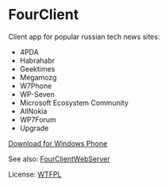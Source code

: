 # FourClient

Client app for popular russian tech news sites:
- 4PDA
- Habrahabr
- Geektimes
- Megamozg
- W7Phone
- WP-Seven
- Microsoft Ecosystem Community
- AllNokia
- WP7Forum
- Upgrade

[Download for Windows Phone](http://www.windowsphone.com/en-us/store/app/fourclient-paid/4c456504-64b5-4084-99fa-2af2c3e71b41 "Download for Windows Phone")

See also: [FourClientWebServer](https://github.com/cherepets/FourClientWebServer "FourClientWebServer")

License: [WTFPL](http://www.wtfpl.net/txt/copying/ "WTFPL")
